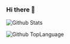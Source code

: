 ### Hi there 👋

<!--
**kimsehwan96/kimsehwan96** is a ✨ _special_ ✨ repository because its `README.md` (this file) appears on your GitHub profile.

Here are some ideas to get you started:

- 🔭 I’m currently working on ...
- 🌱 I’m currently learning ...
- 👯 I’m looking to collaborate on ...
- 🤔 I’m looking for help with ...
- 💬 Ask me about ...
- 📫 How to reach me: ...
- 😄 Pronouns: ...
- ⚡ Fun fact: ...
-->


![Github Stats](https://github-readme-stats.vercel.app/api?username=kimsehwan96&show_icons=true)

![Github TopLanguage](https://github-readme-stats.vercel.app/api/top-langs/?username=kimsehwan96&layout=compact&theme=dracula)
